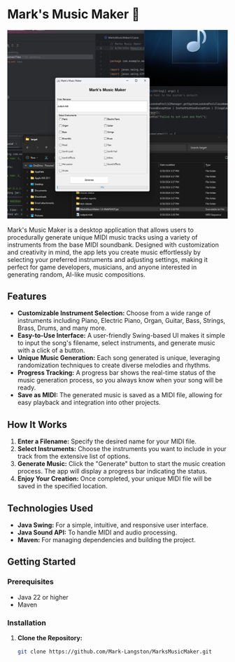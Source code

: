 # Mark's Music Maker 🎵

![Mark's Music Maker Screenshot](img/screenshot.jpg)

Mark's Music Maker is a desktop application that allows users to procedurally generate unique MIDI music tracks using a variety of instruments from the base MIDI soundbank. Designed with customization and creativity in mind, the app lets you create music effortlessly by selecting your preferred instruments and adjusting settings, making it perfect for game developers, musicians, and anyone interested in generating random, AI-like music compositions.

## Features

- **Customizable Instrument Selection:** Choose from a wide range of instruments including Piano, Electric Piano, Organ, Guitar, Bass, Strings, Brass, Drums, and many more.
- **Easy-to-Use Interface:** A user-friendly Swing-based UI makes it simple to input the song's filename, select instruments, and generate music with a click of a button.
- **Unique Music Generation:** Each song generated is unique, leveraging randomization techniques to create diverse melodies and rhythms.
- **Progress Tracking:** A progress bar shows the real-time status of the music generation process, so you always know when your song will be ready.
- **Save as MIDI:** The generated music is saved as a MIDI file, allowing for easy playback and integration into other projects.

## How It Works

1. **Enter a Filename:** Specify the desired name for your MIDI file.
2. **Select Instruments:** Choose the instruments you want to include in your track from the extensive list of options.
3. **Generate Music:** Click the "Generate" button to start the music creation process. The app will display a progress bar indicating the status.
4. **Enjoy Your Creation:** Once completed, your unique MIDI file will be saved in the specified location.

## Technologies Used

- **Java Swing:** For a simple, intuitive, and responsive user interface.
- **Java Sound API:** To handle MIDI and audio processing.
- **Maven:** For managing dependencies and building the project.

## Getting Started

### Prerequisites

- Java 22 or higher
- Maven

### Installation

1. **Clone the Repository:**

   ```bash
   git clone https://github.com/Mark-Langston/MarksMusicMaker.git
